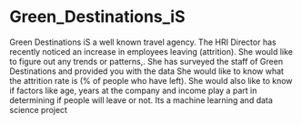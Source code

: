 # Green_Destinations_iS
 Green Destinations iS a well known travel agency. The HRI Director has recently noticed an increase in employees leaving (attrition). She would like to figure out any trends or patterns,. She has surveyed the staff of Green Destinations and provided you with the data  She would like to know what the attrition rate is (% of people who have left). She would also like to know if factors like age, years at the company and income play a part in determining if people will leave or not. Its a machine learning and data science project 
